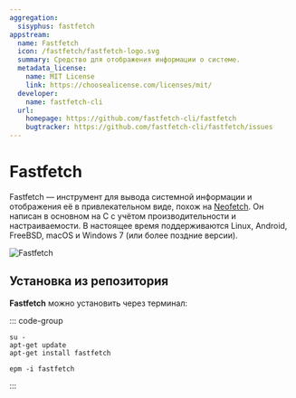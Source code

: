 ```yaml
---
aggregation:
  sisyphus: fastfetch
appstream:
  name: Fastfetch
  icon: /fastfetch/fastfetch-logo.svg
  summary: Средство для отображения информации о системе.
  metadata_license:
    name: MIT License
    link: https://choosealicense.com/licenses/mit/
  developer:
    name: fastfetch-cli
  url:
    homepage: https://github.com/fastfetch-cli/fastfetch
    bugtracker: https://github.com/fastfetch-cli/fastfetch/issues
---
```


# Fastfetch

Fastfetch — инструмент для вывода системной информации и отображения её в привлекательном виде, похож на [Neofetch](/neofetch). Он написан в основном на C с учётом производительности и настраиваемости. В настоящее время поддерживаются Linux, Android, FreeBSD, macOS и Windows 7 (или более поздние версии).

![Fastfetch](/fastfetch/fastfetch-1.png)

## Установка из репозитория

**Fastfetch** можно установить через терминал:

::: code-group

```shell[apt-get]
su -
apt-get update
apt-get install fastfetch
```

```shell[epm]
epm -i fastfetch
```

:::